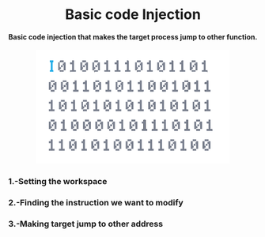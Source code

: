 <h1 align="center">Basic code Injection</h1>
<h4 align="center">Basic code injection that makes the target process jump to other function.</h4>
<p align="center"><img src="media/header.gif" alt="header" height="230"></p>

<h3>1.-Setting the workspace</h3>
<h3>2.-Finding the instruction we want to modify</h3>
<h3>3.-Making target jump to other address</h3>
